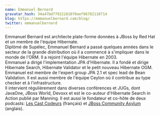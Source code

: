 ```yaml
---
name: Emmanuel Bernard
gravatar_hash: 34a47bd77922181070aef96782110714
blog: https://emmanuelbernard.com/blog/
twitter: emmanuelbernard
---
```

Emmanuel Bernard est architecte plate-forme données à JBoss by Red Hat et un membre de l'équipe Hibernate.  
Diplômé de Supélec, Emmanuel Bernard a passé quelques années dans le secteur de la grande distribution où il a 
commencé à s'impliquer dans le monde de l'ORM. Il a rejoint l'équipe Hibernate en 2003.  
Emmanuel a dirigé l'implementation JPA d'Hibernate. Il a fondé et dirige Hibernate Search, Hibernate Validator 
et le petit nouveau Hibernate OGM. Emmanuel est membre de l'expert group JPA 2.1 et spec lead de Bean Validation. 
Il est aussi membre de l'équipe Ceylon où il contribue au type checker et à l'infrastructure.  
Il intervient régulièrement dans diverses conférences et JUGs, dont JavaOne, JBoss World, Devoxx et est le co-auteur 
d'Hibernate Search in Action publié par Manning. Il est aussi le fondateur et co-hôte de deux podcasts: 
[Les Cast Codeurs](https://lescastcodeurs.com) (français) et [JBoss Community Asylum](http://asylum.jboss.org) (anglais).
